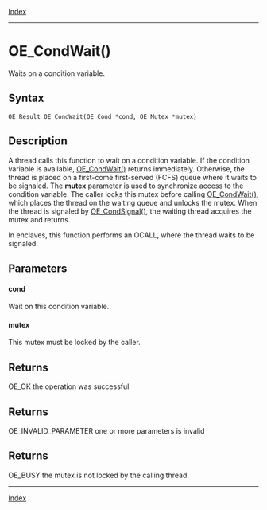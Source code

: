 [Index](index.md)

---
# OE_CondWait()

Waits on a condition variable.

## Syntax

    OE_Result OE_CondWait(OE_Cond *cond, OE_Mutex *mutex)
## Description 

A thread calls this function to wait on a condition variable. If the condition variable is available, [OE_CondWait()](thread_8h_ad797958c67eb617187c17b09d35e810b_1ad797958c67eb617187c17b09d35e810b.md) returns immediately. Otherwise, the thread is placed on a first-come first-served (FCFS) queue where it waits to be signaled. The **mutex** parameter is used to synchronize access to the condition variable. The caller locks this mutex before calling [OE_CondWait()](thread_8h_ad797958c67eb617187c17b09d35e810b_1ad797958c67eb617187c17b09d35e810b.md), which places the thread on the waiting queue and unlocks the mutex. When the thread is signaled by [OE_CondSignal()](thread_8h_afff2d55f19c819921002a093c6dacd6a_1afff2d55f19c819921002a093c6dacd6a.md), the waiting thread acquires the mutex and returns.

In enclaves, this function performs an OCALL, where the thread waits to be signaled.



## Parameters

#### cond

Wait on this condition variable.

#### mutex

This mutex must be locked by the caller.

## Returns

OE_OK the operation was successful

## Returns

OE_INVALID_PARAMETER one or more parameters is invalid

## Returns

OE_BUSY the mutex is not locked by the calling thread.

---
[Index](index.md)

